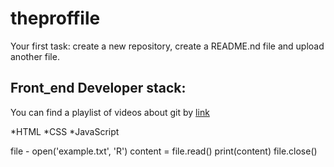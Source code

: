 # theproffile
Your first task: create a new repository, create a README.nd file and upload another file.

## Front_end Developer stack:

You can find a playlist of videos about git by [link](https://www.youtube.com/watch?v=fSBu9zquZWA&t=1s)

*HTML
﻿﻿*CSS
﻿﻿*JavaScript

file - open('example.txt', 'R')
content = file.read()
print(content)
file.close()
